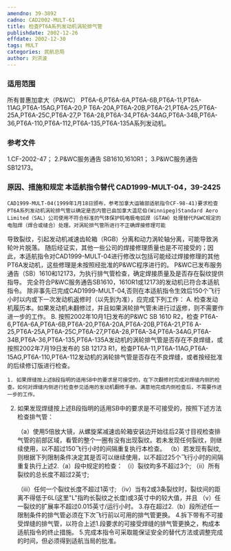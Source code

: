 ```yaml
---
amendno: 39-3892
cadno: CAD2002-MULT-61
title: 检查PT6A系列发动机涡轮排气管
publishdate: 2002-12-26
effdate: 2002-12-30
tags: MULT
categories: 民航总局
author: 刘洪波
---
```


### 适用范围 
所有普惠加拿大（P&WC） PT6A-6,PT6A-6A,PT6A-6B,PT6A-11,PT6A-11AG,PT6A-15AG,PT6A-20,P T6A-20A,PT6A-20B,PT6A-21,PT6A-25,PT6A-25A,PT6A-25C,PT6A-27,P T6A-28,PT6A-34,PT6A-34AG,PT6A-34B,PT6A-36,PT6A-110,PT6A-112,PT6A-135,PT6A-135A系列发动机。

### 参考文件
1.CF-2002-47；
    2.P&WC服务通告 SB1610,1610R1；
    3.P&WC服务通告 SB12173。


### 原因、措施和规定 本适航指令替代 CAD1999-MULT-04，39-2425 
    CAD1999-MULT-04(1999年1月18日颁布，参考加拿大运输部适航指令CF-98-41)要求检查PT6A系列发动机涡轮排气管以确定是否内管已由加拿大温尼伯(Winnipeg)Standard Aero Limited（SAL）公司使用不符合标准的气体保护钨电极电弧焊（GTAW）处理替代P&WC规定的电阻焊（焊合或缝合）处理。对涡轮排气管所进行不正确焊接修理可能
       
导致裂纹，引起发动机减速齿轮箱（RGB）分离和动力涡轮轴分离，可能导致涡轮叶片脱落。 
    随后经证实，其他一些公司的焊接修理质量也是不可接受的；因此，本适航指令对CAD1999-MULT-04进行修改以包括可能经过焊接修理的其他PT6A发动机，这些修理是未按照经批准的P&WC程序进行的。 P&WC已发布服务通告（SB）1610和12173，为执行排气管检查，确定焊接质量及是否存在裂纹提供指导。 
    完全符合P&WC服务通告SB1610，1610R1或12173的发动机已符合本适航指令。 
    除非事先已完成CAD1999-MULT-04,否则在本适航指令生效后150个飞行小时以内或下一次发动机返修时（以先到为准），应完成下列工作： 
    A. 检查发动机履历本。如果发动机未翻修过，并且如果涡轮排气管未进行过返修，则不需要作进一步的工作。 
    B. 按照2002年10月1日发布的P&WC SB 1610 R2，检查 PT6A-6,PT6A-6A,PT6A-6B,PT6A-20,PT6A-20A,PT6A-20B,PT6A-21,PT6 A-25,PT6A-25A,PT6A-25C,PT6A-27,PT6A-28,PT6A-34,PT6A-34AG,PT6A-34B,PT6A-36,PT6A-135,PT6A-135A发动机的涡轮排气管是否存在不良焊缝，或按照2002年7月19日发布的 SB 12173 R1，检查PT6A-11,PT6A-11AG,PT6A-15AG,PT6A-110,PT6A-112发动机的涡轮排气管是否存在不良焊缝，或者按经批准的后续修订版进行检查。 

    1. 如果焊缝按上述B段指明的适用SB中的要求是可接受的，在下次翻修时完成对焊缝内侧的检查。如何对焊缝内侧进行检查参见适用的发动机翻修手册。满意地完成内侧检查后，不需要作进一步的工作。
 2. 如果发现焊缝按上述B段指明的适用SB中的要求是不可接受的，按照下述方法检查排气管： 

    （a）使用5倍放大镜，从螺旋桨减速齿轮箱安装边开始往后2英寸目视检查排气管的前部区域，看管的整个一圈有没有出现裂纹。若未发现任何裂纹，则继续使用，以不超过150飞行小时的间隔重复执行本检查。 
    （b）若发现有裂纹,则根据下列限制条件决定其是否可以继续使用，以不超过25个飞行小时的间隔重复执行上述2.（a）段中规定的检查： 
      （i）裂纹昀多不超过3个; 
      （ii）所有裂纹的总长度不超过2英寸; 


       
      （iii）任何一个裂纹长度不超过1英寸; 
      （iv）当有2或3条裂纹时，裂纹间的距离不得低于6L(这里"L"指昀长裂纹之长度)或3英寸中的较大值，并且 
      （v）任一裂纹的扩展率不超过0.015英寸/运行小时。 
    3.存在超过2.（b）段所述任一限制条件的排气管必须在下次飞行前以可用的排气管更换。 
    4.拆下带有不可接受焊缝的排气管，以符合上述1.段要求的可接受焊缝的排气管更换之，构成本适航指令的终止措施。 
    5.完成本指令可采取能保证安全的替代方法或调整完成的时间，但必须得到适航当局的批准。

